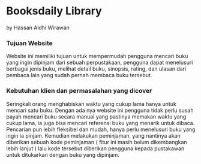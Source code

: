 # Booksdaily Library
by Hassan Aldhi Wirawan

### Tujuan Website
Website ini memiliki tujuan untuk mempermudah pengguna mencari buku yang ingin dipinjam dari sebuah perpustakaan, pengguna dapat menelusuri berbagai jenis buku, melihat detail buku, sinopsis, rating, dan ulasan dari pembaca lain yang sudah pernah membaca buku tersebut.

### Kebutuhan klien dan permasalahan yang dicover
Seringkali orang menghabiskan waktu yang cukup lama hanya untuk mencari satu buku. Dengan ada nya website ini pengguna tidak perlu susah payah mencari buku secara manual yang pastinya memakan waktu yang cukup lama, ia juga bisa mencari referensi buku yang menarik untuk dibaca. Pencarian pun lebih fleksibel dan mudah, hanya perlu menelusuri buku yang ingin ia pinjam. Kemudian melakukan peminjaman, yang nantinya akan diberikan sebuah kode peminjaman ( fitur ini masih belum dikembangkan lebih lanjut ) lalu kode tersebut diberikan pengguna kepada pustakawan untuk ditukarkan dengan buku yang dipinjam. 


